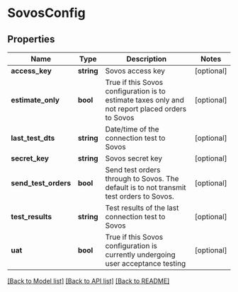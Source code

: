 # SovosConfig

## Properties
Name | Type | Description | Notes
------------ | ------------- | ------------- | -------------
**access_key** | **string** | Sovos access key | [optional] 
**estimate_only** | **bool** | True if this Sovos configuration is to estimate taxes only and not report placed orders to Sovos | [optional] 
**last_test_dts** | **string** | Date/time of the connection test to Sovos | [optional] 
**secret_key** | **string** | Sovos secret key | [optional] 
**send_test_orders** | **bool** | Send test orders through to Sovos.  The default is to not transmit test orders to Sovos. | [optional] 
**test_results** | **string** | Test results of the last connection test to Sovos | [optional] 
**uat** | **bool** | True if this Sovos configuration is currently undergoing user acceptance testing | [optional] 

[[Back to Model list]](../README.md#documentation-for-models) [[Back to API list]](../README.md#documentation-for-api-endpoints) [[Back to README]](../README.md)



